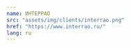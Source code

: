 ```yaml
---
name: ИНТЕРРАО
src: "assets/img/clients/interrao.png"
href: "https://www.interrao.ru/"
lang: ru
---
```

